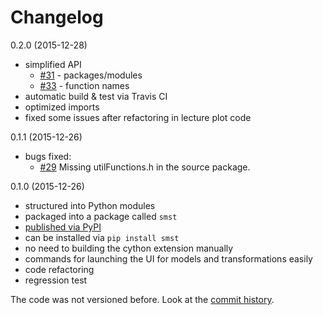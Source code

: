 # Changelog

0.2.0 (2015-12-28)

- simplified API
  - [#31](https://github.com/bzamecnik/sms-tools/issues/31) - packages/modules
  - [#33](https://github.com/bzamecnik/sms-tools/issues/33) - function names
- automatic build & test via Travis CI
- optimized imports
- fixed some issues after refactoring in lecture plot code

0.1.1 (2015-12-26)

- bugs fixed:
  - [#29](https://github.com/bzamecnik/sms-tools/issues/29) Missing utilFunctions.h in the source package.

0.1.0 (2015-12-26)

- structured into Python modules
- packaged into a package called `smst`
- [published via PyPI](https://pypi.python.org/pypi/smst)
- can be installed via `pip install smst`
- no need to building the cython extension manually
- commands for launching the UI for models and transformations easily
- code refactoring
- regression test

The code was not versioned before. Look at the [commit history](https://github.com/MTG/sms-tools/commits/master).
